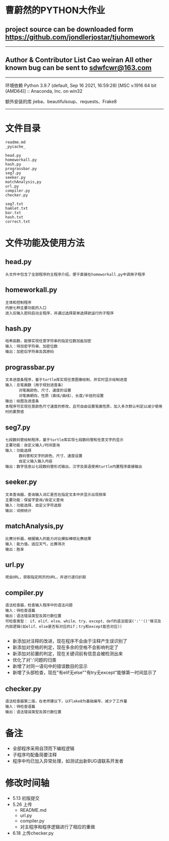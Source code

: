 # 曹蔚然的PYTHON大作业
project source can be downloaded form https://github.com/jondlerjostar/tjuhomework
---
---
Author & Contributor List
Cao weiran
All other known bug can be sent to sdwfcwr@163.com
---
---
环境依赖
Python 3.9.7 (default, Sep 16 2021, 16:59:28) [MSC v.1916 64 bit (AMD64)] :: Anaconda, Inc. on win32

额外安装的库
jieba、beautifulsoup、requests、Frake8

---

# 文件目录

```
readme.md
_pycache_
```
```
head.py
homeworkall.py
hash.py
prograssbar.py
seg7.py
seeker.py
matchAnalysis,py
url.py
compiler.py
checker.py
```
```
seg7.txt
hamlet.txt
bar.txt
hash.txt
correct.txt
```
# 文件功能及使用方法
## head.py
```
头文件中包含了全部程序的主程序介绍，便于直接在homeworkall.py中调用子程序
```
## homeworkall.py
```
主体和控制程序
内嵌七种主要功能的入口
进入后输入密码启动主程序，并通过选择菜单选择欲运行的子程序
```
## hash.py
```
哈希函数，能够实现任意字符串的指定位数加盐加密
输入：待加密字符串、加密位数
输出：加密后字符串及其原码
```
## prograssbar.py
```
文本进度条程序，基于turtle库实现任意图像绘制，并实时显示绘制进度
输入：总笔画数（用于规划进度条）
      对笔画颜色、尺寸、速度的设置
      对笔画朝向、性质（直线/曲线）、长度/半径的设置
输出：绘图及进度条
本程序可实现任意颜色尺寸速度的修改，且可自由设置笔画性质，加入多次默认判定以减少使用时的累赘感
```
## seg7.py
```
七段数码管绘制程序，基于turtle库实现七段数码管和任意文字的显示
主要功能：自定义输入/时间查询
输入：功能选择
      数码管和文字的颜色、尺寸、速度设置
      自定义输入输入内容
输出：数字信息以七段数码管形式输出，汉字及英语使用turtle内置程序直接输出
```
## seeker.py
```
文本查询器，查询输入词汇是否在指定文本中并显示出现频率
主要功能：保留字查询/自定义查询
输入：功能选择、自定义字符选取
输出：词频统计
```
## matchAnalysis,py
```
比赛分析器，根据输入的能力对比模拟棒球比赛结果
输入：能力值，适应天气，比赛场次
输出：胜率
```
## url.py
```
爬虫URL，获取指定网页的URL，并进行递归扒取
```
## compiler.py
```
语法检查器，检查输入程序中的语法问题
输入：待检查语篇
输出：语法错误类型及其行数位置
可检查类型： if、elif、else、while、try、except、def的语法错误(':''()'情况及内部逻辑(如elif、else是否有对应的if；try和except能否对应))
  
```
- 新添加对注释的改进，现在程序不会由于注释产生误识别了 
- 新添加对空格的判定，现在多余的空格不会影响判定了
- 新添加对前置的判定，现在关键词前有信息会被检测出来
- 优化了对':'问题的归类
- 新增了对同一语句中的错误数目的显示
- 新增了头部检查，现在"有elif无else""有try无except"能够第一时间显示了

## checker.py
```
语法检查器第二版，在老师建议下，以Flake8为基础编写，减少了工作量
输入：待检查语篇
输出：语法错误类型及其行数位置
```

# 备注
- 全部程序采用自顶而下编程逻辑
- 子程序均配备简要注释
- 程序中均已加入异常处理，如测试出新BUG请联系开发者

# 修改时间轴
- 5.13 初版提交
- 5.26 上传
    - README.md
    - url.py
    - compiler.py
    - 对主程序和程序逻辑进行了相应的重做
- 6.18 上传checker.py
